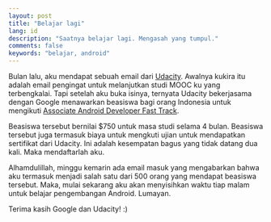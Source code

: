 ```yaml
---
layout: post
title: "Belajar lagi"
lang: id
description: "Saatnya belajar lagi. Mengasah yang tumpul."
comments: false
keywords: "belajar, android"
---
```


Bulan lalu, aku mendapat sebuah email dari [Udacity](https://udacity.com). Awalnya kukira itu adalah email pengingat untuk melanjutkan studi MOOC ku yang terbengkalai. Tapi setelah aku buka isinya, ternyata Udacity bekerjasama dengan Google menawarkan beasiswa bagi orang Indonesia untuk mengikuti [Associate Android Developer Fast Track](https://www.udacity.com/course/associate-android-developer-fast-track--nd818).

Beasiswa tersebut bernilai $750 untuk masa studi selama 4 bulan. Beasiswa tersebut juga termasuk biaya untuk mengkuti ujian untuk mendapatkan sertifikat dari Udacity. Ini adalah kesempatan bagus yang tidak datang dua kali. Maka mendaftarlah aku.

Alhamdulillah, minggu kemarin ada email masuk yang mengabarkan bahwa aku termasuk menjadi salah satu dari 500 orang yang mendapat beasiswa tersebut. Maka, mulai sekarang aku akan menyisihkan waktu tiap malam untuk belajar pengembangan Android. Lumayan.

Terima kasih Google dan Udacity! :)

